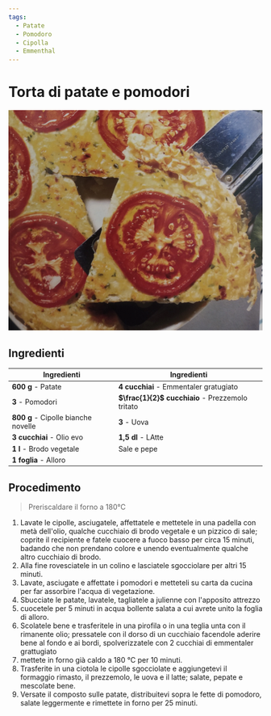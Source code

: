 ```yaml
---
tags:
  - Patate
  - Pomodoro
  - Cipolla
  - Emmenthal
---
```

# Torta di patate e pomodori

![](../../img/Torta-di-patate-e-pomodori.webp)

## Ingredienti

| Ingredienti                  | Ingredienti             |
| ---------------------------- | ----------------------- |
| **600 g** - Patate | **4 cucchiai** - Emmentaler gratugiato |
| **3** - Pomodori   | **$\frac{1}{2}$ cucchiaio** - Prezzemolo tritato |
| **800 g** - Cipolle bianche novelle | **3** - Uova |
| **3 cucchiai** - Olio evo | **1,5 dl** - LAtte |
| **1 l** - Brodo vegetale | Sale e pepe |
| **1 foglia** - Alloro | |

## Procedimento

> Preriscaldare il forno a 180°C

1. Lavate le cipolle, asciugatele, affettatele e mettetele in una padella con metà dell'olio, qualche cucchiaio di brodo vegetale e un pizzico di sale; coprite il recipiente e fatele cuocere a fuoco basso per circa 15 minuti, badando che non prendano colore e unendo eventualmente qualche altro cucchiaio di brodo.
1. Alla fine rovesciatele in un colino e lasciatele sgocciolare per altri 15 minuti.
1. Lavate, asciugate e affettate i pomodori e metteteli su carta da cucina per far assorbire l'acqua di vegetazione.
1. Sbucciate le patate, lavatele, tagliatele a julienne con l'apposito attrezzo
1. cuocetele per 5 minuti in acqua bollente salata a cui avrete unito la foglia di alloro.
1. Scolatele bene e trasferitele in una pirofila o in una teglia unta con il rimanente olio; pressatele con il dorso di un cucchiaio facendole aderire bene al fondo e ai bordi, spolverizzatele con 2 cucchiai di emmentaler grattugiato
1. mettete in forno già caldo a 180 °C per 10 minuti.
1. Trasferite in una ciotola le cipolle sgocciolate e aggiungetevi il formaggio rimasto, il  prezzemolo, le uova e il latte; salate, pepate e mescolate bene.
1. Versate il composto sulle patate, distribuitevi sopra le fette di pomodoro, salate leggermente e rimettete in forno per 25 minuti.

